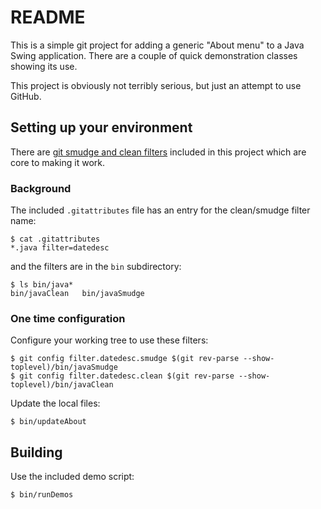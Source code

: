 # README

This is a simple git project for adding a generic "About menu" to a Java Swing
application.  There are a couple of quick demonstration classes showing its
use.

This project is obviously not terribly serious, but just an attempt to use
GitHub.

## Setting up your environment

There are [git smudge and clean filters](https://git-scm.com/book/en/v2/Customizing-Git-Git-Attributes) included in this project which are core to making it work.

### Background
The included  `.gitattributes` file has an entry for the clean/smudge filter name:
```shell
$ cat .gitattributes
*.java filter=datedesc
```

and the filters are in the `bin` subdirectory:
```shell
$ ls bin/java*
bin/javaClean	bin/javaSmudge
```

### One time configuration
Configure your working tree to use these filters:

```shell
$ git config filter.datedesc.smudge $(git rev-parse --show-toplevel)/bin/javaSmudge
$ git config filter.datedesc.clean $(git rev-parse --show-toplevel)/bin/javaClean
```

Update the local files:

```shell
$ bin/updateAbout
```

## Building
Use the included demo script:
```shell
$ bin/runDemos
```
